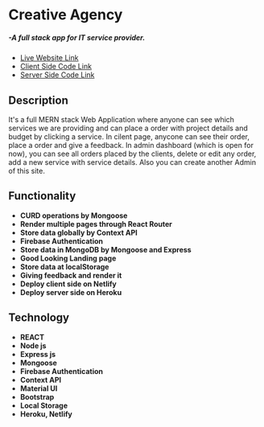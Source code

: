 <h1>Creative Agency </h1> <h5> -A full stack app for IT service provider.</h5>
   <ul> 
	  <li> <a target="_blank" href="https://creativeagency-akash.netlify.app/"> Live Website Link</a>
	  <li> <a target="_blank" href="https://github.com/alamgirakash2000/creative-agency-client"> Client Side Code Link</a>
	  <li> <a target="_blank" href="https://github.com/alamgirakash2000/creative-agency-server"> Server Side Code Link</a>
   </ul>
    
<h2>Description </h2>
<p> It's a full MERN stack Web Application where anyone can see which services we are providing and can place a order with project details and budget by clicking a service. In cilent page, anycone can see their order, place a order and give a feedback. In admin dashboard (which is open for now), you can see all orders placed by the clients, delete or edit any order, add a new service with service details. Also you can create another Admin of this site.</p>

<h2> Functionality </h2>
<ul>
   <li> <b> CURD operations by Mongoose</b>
  <li> <b>Render multiple pages through React Router</b>
  <li> <b> Store data globally by Context API </b>
  <li> <b> Firebase Authentication </b>
  <li> <b> Store data in  MongoDB by Mongoose and Express </b>
  <li> <b> Good Looking Landing page</b>
  <li> <b> Store data at localStorage
    <li> <b> Giving feedback and render it</b>
       <li> <b> Deploy client side on Netlify</b>
          <li> <b> Deploy server side on Heroku</b>
</ul>
     
  <h2> Technology </h2>
   <ul> 
     <li> REACT
     <li> Node js
     <li> Express js
     <li> Mongoose
     <li> Firebase Authentication
     <li> Context API
     <li> Material UI
     <li> Bootstrap
     <li>Local Storage
      <li> Heroku, Netlify
 </ul>
